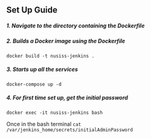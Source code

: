 ## Set Up Guide

##### 1. Navigate to the directory containing the Dockerfile

##### 2. Builds a Docker image using the Dockerfile

`docker build -t nusiss-jenkins .`

##### 3. Starts up all the services

`docker-compose up -d`

##### 4. For first time set up, get the initial password

`docker exec -it nusiss-jenkins bash`

Once in the bash terminal
`cat /var/jenkins_home/secrets/initialAdminPassword`
